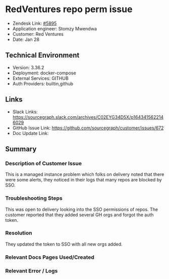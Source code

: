 
# RedVentures repo perm issue <!-- Ticket Title  Hint: include keywords to make it searchable -->

- Zendesk Link: [#5895](https://sourcegraph.zendesk.com/agent/tickets/5895)
- Application engineer: Stomzy Mwendwa
- Customer: Red Ventures <!-- Redact if this contains personally identifying information -->
- Date: Jan 28

<!-- Data populated from integration, speak to Ben Gordon or Michael Bali if not working -->
<!-- During Internal team trial, fill missing data manually (we are waiting for all data to sync) -->

## Technical Environment
- Version: 3.36.2​
- Deployment: docker-compose
- External Services: GITHUB
- Auth Providers: builtin,github


## Links
<!-- Data for application engineer manual entry -->
- Slack Links: https://sourcegraph.slack.com/archives/C02EYG34D5X/p1643415622146029
- GitHub Issue Link: https://github.com/sourcegraph/customer/issues/672
- Doc Update Link:

## Summary
### Description of Customer Issue
This is a managed instance problem which folks on delivery noted that there were some alerts, they noticed in their logs that many repos are blocked by SSO. 

### Troubleshooting Steps
This was open to delivery looking into the SSO permissions of repos. The customer reported that they added several GH orgs and forgot the auth token. 
### Resolution
They updated the token to SSO with all new orgs added.
### Relevant Docs Pages Used/Created

### Relevant Error / Logs
<!-- Please redact keys, tokens, and personal identifying information -->


<!-- Once complete, upload a copy to https://github.com/sourcegraph/support-tools-internal/tree/main/resolved-tickets as a .md file -->
<!-- Name the file 5895.md -->
